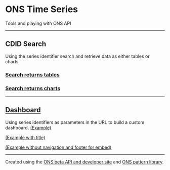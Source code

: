 # ONS Time Series

Tools and playing with ONS API

----------

## CDID Search

Using the series identifier search and retrieve data as either tables or charts.

### [Search returns tables](http://rob.chambersbristol.co.uk/cdidsearch/index.html)

### [Search returns charts](http://rob.chambersbristol.co.uk/cdidsearch/chart.html)

----------

## [Dashboard](http://rob.chambersbristol.co.uk/dashboard/index.html)

Using series identifiers as parameters in the URL to build a custom dashboard.
[(Example)](http://rob.chambersbristol.co.uk/dashboard/index.html?id=abmi&id=chaw&id=ukpop&id=d7g7&id=ewpop&id=wapop)

[(Example with title)](http://rob.chambersbristol.co.uk/dashboard/index.html?id=abmi&id=chaw&id=ukpop&id=d7g7&id=ewpop&id=wapop&title=Dashboard)

[(Example without navigation and footer for embed)](http://rob.chambersbristol.co.uk/dashboard/index.html?id=abmi&id=chaw&id=ukpop&id=d7g7&id=ewpop&id=wapop&embed=true)



----------

Created using the [ONS beta API and developer site](https://developer.ons.gov.uk) and [ONS pattern library](http://onsdigital.github.io/ons-pattern-library-starter/).
